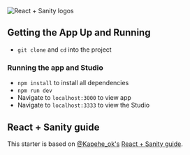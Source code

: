 ![React + Sanity logos](https://cdn.sanity.io/images/3do82whm/next/deb2544c7c507daa200a789d4a309cb644ffaa11-1200x900.jpg?w=720&fit=max&auto=format)

## Getting the App Up and Running

- `git clone` and `cd` into the project

### Running the app and Studio
- `npm install` to install all dependencies
- `npm run dev`
- Navigate to `localhost:3000` to view app
- Navigate to `localhost:3333` to view the Studio


## React + Sanity guide

This starter is based on [@Kapehe_ok's](https://twitter.com/kapehe_ok) [React + Sanity guide](https://www.sanity.io/guides/build-your-first-blog-using-react).
